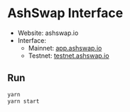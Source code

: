 # AshSwap Interface

- Website: ashswap.io
- Interface:
    - Mainnet: [app.ashswap.io](https://app.ashswap.io)
    - Testnet: [testnet.ashswap.io](https://testnet.ashswap.io)

## Run

```javascript
yarn
yarn start
```